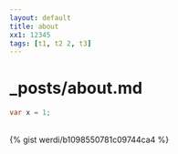 ```yaml
--- 
layout: default 
title: about
xx1: 12345
tags: [t1, t2 2, t3]
--- 
```


# _posts/about.md

```c#
var x = 1;
```

<br/>
{% gist werdi/b1098550781c09744ca4 %}
